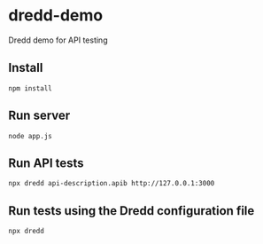 # dredd-demo
Dredd demo for API testing

## Install
```
npm install
```

## Run server
```
node app.js
```

## Run API tests
```
npx dredd api-description.apib http://127.0.0.1:3000
```
## Run tests using the Dredd configuration file
```
npx dredd
```
